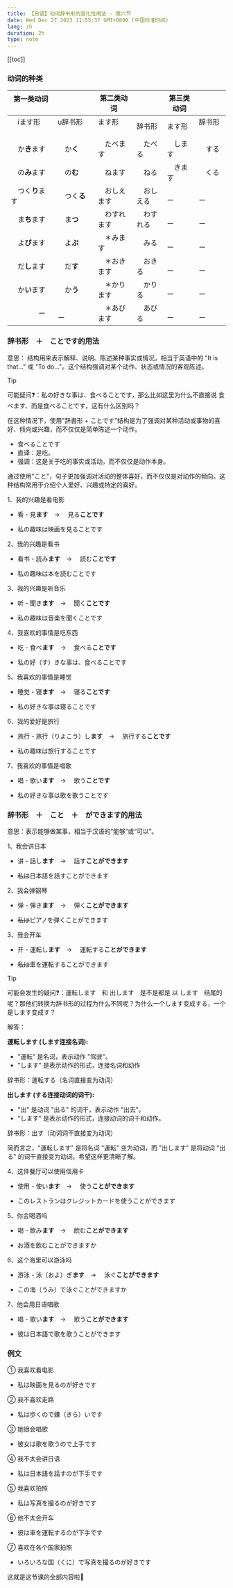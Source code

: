 ```yaml
---
title: 【日语】动词辞书形的变化性用法 - 第六节
date: Wed Dec 27 2023 11:55:37 GMT+0800 (中国标准时间)
lang: zh
duration: 2h
type: note
---
```


[[toc]]

### 动词的种类

| 第一类动词 　|| 第二类动词  || 第三类动词 ||
| -------- | ----- | ----- | ------ | ------ | ----- |
|　iます形 　　    | u辞书形   　| ます形 　　 | 辞书形    |  ます形   |  辞书形 　 |
|　か**き**ます　　|　か**く**　　|　たべます　　|　たべる　|　します　　|　する　　|
|　の**み**ます　　|　の**む**　　|　ねます　　　|　ねる　　|　きます　　|　くる　　|
|　つく**り**ます　|　つく**る**　|　おしえます　|　おしえる|　　　ー　　|　　　ー　|
|　ま**ち**ます　　|　ま**つ**　　|　わすれます　|　わすれる|　　　ー　　|　　　ー　|
|　よ**び**ます　　|　よ**ぶ**　　|　＊みます　　|　みる　　|　　　ー　　|　　　ー　|
|　だ**し**ます　　|　だ**す**　　|　＊おきます　|　おきる　|　　　ー　　|　　　ー　|
|　か**い**ます　　|　か**う**　　|　＊かります　|　かりる　|　　　ー　　|　　　ー　|
|　　　　ー　　　　|　　　　ー　　　|　＊あびます　|　あびる　|　　　ー　　|　　　ー　|

### 辞书形　＋　ことです的用法

意思： 结构用来表示解释、说明、陈述某种事实或情况，相当于英语中的 "It is that..." 或 "To do..."。这个结构强调对某个动作、状态或情况的客观陈述。

>[!TIP]
> 可能疑问❓：私の好きな事は、食べることです，那么比如这里为什么不直接说 食べます、而是食べることです，这有什么区别吗？
>
> 在这种情况下，使用"辞書形 + ことです"结构是为了强调对某种活动或事物的喜好、倾向或兴趣，而不仅仅是简单陈述一个动作。
>
> - 食べることです
>  - 直译：是吃。
>  - 强调：这是关于吃的事实或活动，而不仅仅是动作本身。
>
> 通过使用"こと"，句子更加强调对活动的整体喜好，而不仅仅是对动作的倾向。这种结构常用于介绍个人爱好、兴趣或特定的喜好。

1、我的兴趣是看电影

  - 看 - 見**ます**　→ 　見る**ことです**

  - 私の趣味は映画を見ることです

2、我的兴趣是看书

  - 看书 - 読み**ます**　→ 　読む**ことです**

  - 私の趣味は本を読むことです

3、我的兴趣是听音乐

  - 听 - 聞き**ます**　→ 　聞く**ことです**

  - 私の趣味は音楽を聞くことです

4、我喜欢的事情是吃东西

  - 吃 - 食べ**ます**　→ 　食べる**ことです**

  - 私の好（す）きな事は、食べることです

5、我喜欢的事情是睡觉

  - 睡觉 - 寝**ます**　→ 　寝る**ことです**

  - 私の好きな事は寝ることです

6、我的爱好是旅行

  - 旅行 - 旅行（りよこう）し**ます**　→ 　旅行する**ことです**

  - 私の趣味は旅行することです

7、我喜欢的事情是唱歌

  - 唱 - 歌い**ます**　→ 　歌う**ことです**

  - 私の好きな事は歌を歌うことです

### 辞书形　＋　こと　＋　ができます的用法

意思：表示能够做某事，相当于汉语的“能够”或“可以”。

1、我会讲日本

  - 讲 - 話し**ます**　→ 　話す**ことができます**

  - ~~私は~~日本語を話すことができます

2、我会弹钢琴

  - 弹 - 弾き**ます**　→ 　弾く**ことができます**

  - ~~私は~~ピアノを弾くことができます

3、我会开车

  - 开 - 運転し**ます**　→ 　運転する**ことができます**

  - ~~私は~~車を運転することができます

>[!TIP]
> 可能会发生的疑问❓：運転します　和  出します　是不是都是 以 します　结尾的呢？那他们转换为辞书形的过程为什么不同呢？为什么一个します变成する，一个是します变成す？
>
> 解答：
>
> **運転します (します连接名词):**
>
> - "運転" 是名词，表示动作 "驾驶"。
> - "します" 是表示动作的形式，连接名词和动作
>
> 辞书形：運転する（名词直接变为动词）
>
> **出します (する连接动词的词干):**
>
> - "出" 是动词 "出る" 的词干，表示动作 "出去"。
> - "します" 是表示动作的形式，连接动词的词干和动作。
>
> 辞书形：出す（动词词干直接变为动词）
>
> 简而言之，"運転します" 是将名词 "運転" 变为动词，而 "出します" 是将动词 "出る" 的词干直接变为动词。希望这样更清晰了解。

4、这件餐厅可以使用信用卡

  - 使用 - 使い**ます**　→ 　使う**ことができます**

  - このレストランはクレジットカードを使うことができます

5、你会喝酒吗

  - 喝 - 飲み**ます**　→ 　飲む**ことができます**

  - お酒を飲むことができますか

6、这个海里可以游泳吗

  - 游泳 - 泳（およ）ぎ**ます**　→ 　泳ぐ**ことができます**

  - この海（うみ）で泳ぐことができますか

7、他会用日语唱歌

  - 唱 - 歌い**ます**　→ 　歌う**ことができます**

  - 彼は日本語で歌を歌うことができます

### 例文

① 我喜欢看电影

 - 私は映画を見るのが好きです

② 我不喜欢走路

 - 私は歩くので嫌（きら）いです

③ 她很会唱歌

 - 彼女は歌を歌うので上手です

④ 我不太会讲日语

 - 私は日本語を話すのが下手です

⑤ 我喜欢拍照

 - 私は写真を撮るのが好きです

⑥ 他不太会开车

 - 彼は車を運転するのが下手です

⑦ 喜欢在各个国家拍照

 - いろいろな国（くに）で写真を撮るのが好きです
  
这就是这节课的全部内容啦🤞
